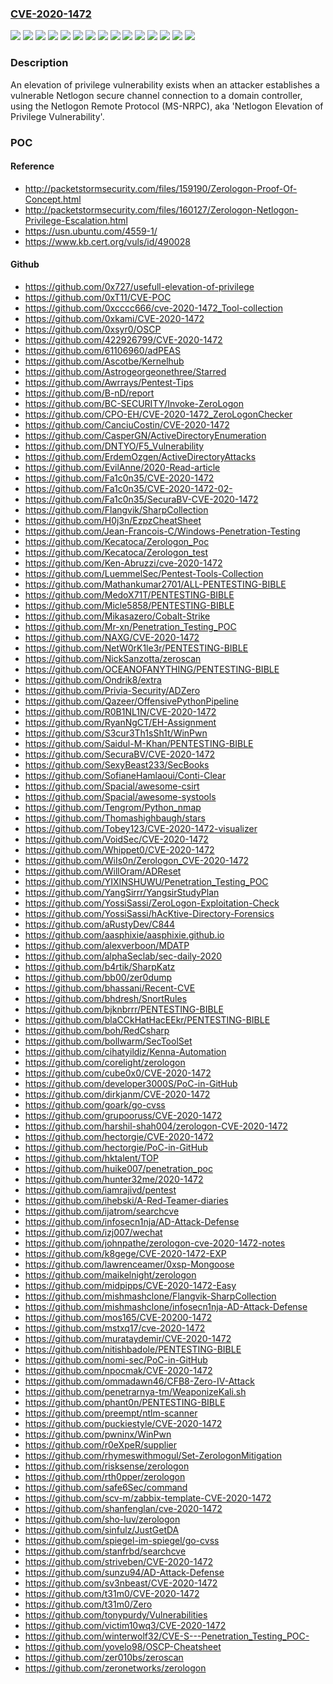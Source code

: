 ### [CVE-2020-1472](https://cve.mitre.org/cgi-bin/cvename.cgi?name=CVE-2020-1472)
![](https://img.shields.io/static/v1?label=Product&message=Windows%20Server%202008%20R2%20for%20x64-based%20Systems%20Service%20Pack%201%20(Server%20Core%20installation)&color=blue)
![](https://img.shields.io/static/v1?label=Product&message=Windows%20Server%202008%20R2%20for%20x64-based%20Systems%20Service%20Pack%201&color=blue)
![](https://img.shields.io/static/v1?label=Product&message=Windows%20Server%202012%20(Server%20Core%20installation)&color=blue)
![](https://img.shields.io/static/v1?label=Product&message=Windows%20Server%202012%20R2%20(Server%20Core%20installation)&color=blue)
![](https://img.shields.io/static/v1?label=Product&message=Windows%20Server%202012%20R2&color=blue)
![](https://img.shields.io/static/v1?label=Product&message=Windows%20Server%202012&color=blue)
![](https://img.shields.io/static/v1?label=Product&message=Windows%20Server%202016%20%20(Server%20Core%20installation)&color=blue)
![](https://img.shields.io/static/v1?label=Product&message=Windows%20Server%202016&color=blue)
![](https://img.shields.io/static/v1?label=Product&message=Windows%20Server%202019%20%20(Server%20Core%20installation)&color=blue)
![](https://img.shields.io/static/v1?label=Product&message=Windows%20Server%202019&color=blue)
![](https://img.shields.io/static/v1?label=Product&message=Windows%20Server%2C%20version%201903%20(Server%20Core%20installation)&color=blue)
![](https://img.shields.io/static/v1?label=Product&message=Windows%20Server%2C%20version%201909%20(Server%20Core%20installation)&color=blue)
![](https://img.shields.io/static/v1?label=Product&message=Windows%20Server%2C%20version%202004%20(Server%20Core%20installation)&color=blue)
![](https://img.shields.io/static/v1?label=Version&message=n%2Fa&color=blue)
![](https://img.shields.io/static/v1?label=Vulnerability&message=Elevation%20of%20Privilege&color=brighgreen)

### Description

An elevation of privilege vulnerability exists when an attacker establishes a vulnerable Netlogon secure channel connection to a domain controller, using the Netlogon Remote Protocol (MS-NRPC), aka 'Netlogon Elevation of Privilege Vulnerability'.

### POC

#### Reference
- http://packetstormsecurity.com/files/159190/Zerologon-Proof-Of-Concept.html
- http://packetstormsecurity.com/files/160127/Zerologon-Netlogon-Privilege-Escalation.html
- https://usn.ubuntu.com/4559-1/
- https://www.kb.cert.org/vuls/id/490028

#### Github
- https://github.com/0x727/usefull-elevation-of-privilege
- https://github.com/0xT11/CVE-POC
- https://github.com/0xcccc666/cve-2020-1472_Tool-collection
- https://github.com/0xkami/CVE-2020-1472
- https://github.com/0xsyr0/OSCP
- https://github.com/422926799/CVE-2020-1472
- https://github.com/61106960/adPEAS
- https://github.com/Ascotbe/Kernelhub
- https://github.com/Astrogeorgeonethree/Starred
- https://github.com/Awrrays/Pentest-Tips
- https://github.com/B-nD/report
- https://github.com/BC-SECURITY/Invoke-ZeroLogon
- https://github.com/CPO-EH/CVE-2020-1472_ZeroLogonChecker
- https://github.com/CanciuCostin/CVE-2020-1472
- https://github.com/CasperGN/ActiveDirectoryEnumeration
- https://github.com/DNTYO/F5_Vulnerability
- https://github.com/ErdemOzgen/ActiveDirectoryAttacks
- https://github.com/EvilAnne/2020-Read-article
- https://github.com/Fa1c0n35/CVE-2020-1472
- https://github.com/Fa1c0n35/CVE-2020-1472-02-
- https://github.com/Fa1c0n35/SecuraBV-CVE-2020-1472
- https://github.com/Flangvik/SharpCollection
- https://github.com/H0j3n/EzpzCheatSheet
- https://github.com/Jean-Francois-C/Windows-Penetration-Testing
- https://github.com/Kecatoca/Zerologon_Poc
- https://github.com/Kecatoca/Zerologon_test
- https://github.com/Ken-Abruzzi/cve-2020-1472
- https://github.com/LuemmelSec/Pentest-Tools-Collection
- https://github.com/Mathankumar2701/ALL-PENTESTING-BIBLE
- https://github.com/MedoX71T/PENTESTING-BIBLE
- https://github.com/Micle5858/PENTESTING-BIBLE
- https://github.com/Mikasazero/Cobalt-Strike
- https://github.com/Mr-xn/Penetration_Testing_POC
- https://github.com/NAXG/CVE-2020-1472
- https://github.com/NetW0rK1le3r/PENTESTING-BIBLE
- https://github.com/NickSanzotta/zeroscan
- https://github.com/OCEANOFANYTHING/PENTESTING-BIBLE
- https://github.com/Ondrik8/extra
- https://github.com/Privia-Security/ADZero
- https://github.com/Qazeer/OffensivePythonPipeline
- https://github.com/R0B1NL1N/CVE-2020-1472
- https://github.com/RyanNgCT/EH-Assignment
- https://github.com/S3cur3Th1sSh1t/WinPwn
- https://github.com/Saidul-M-Khan/PENTESTING-BIBLE
- https://github.com/SecuraBV/CVE-2020-1472
- https://github.com/SexyBeast233/SecBooks
- https://github.com/SofianeHamlaoui/Conti-Clear
- https://github.com/Spacial/awesome-csirt
- https://github.com/Spacial/awesome-systools
- https://github.com/Tengrom/Python_nmap
- https://github.com/Thomashighbaugh/stars
- https://github.com/Tobey123/CVE-2020-1472-visualizer
- https://github.com/VoidSec/CVE-2020-1472
- https://github.com/Whippet0/CVE-2020-1472
- https://github.com/WiIs0n/Zerologon_CVE-2020-1472
- https://github.com/WillOram/ADReset
- https://github.com/YIXINSHUWU/Penetration_Testing_POC
- https://github.com/YangSirrr/YangsirStudyPlan
- https://github.com/YossiSassi/ZeroLogon-Exploitation-Check
- https://github.com/YossiSassi/hAcKtive-Directory-Forensics
- https://github.com/aRustyDev/C844
- https://github.com/aasphixie/aasphixie.github.io
- https://github.com/alexverboon/MDATP
- https://github.com/alphaSeclab/sec-daily-2020
- https://github.com/b4rtik/SharpKatz
- https://github.com/bb00/zer0dump
- https://github.com/bhassani/Recent-CVE
- https://github.com/bhdresh/SnortRules
- https://github.com/bjknbrrr/PENTESTING-BIBLE
- https://github.com/blaCCkHatHacEEkr/PENTESTING-BIBLE
- https://github.com/boh/RedCsharp
- https://github.com/bollwarm/SecToolSet
- https://github.com/cihatyildiz/Kenna-Automation
- https://github.com/corelight/zerologon
- https://github.com/cube0x0/CVE-2020-1472
- https://github.com/developer3000S/PoC-in-GitHub
- https://github.com/dirkjanm/CVE-2020-1472
- https://github.com/goark/go-cvss
- https://github.com/grupooruss/CVE-2020-1472
- https://github.com/harshil-shah004/zerologon-CVE-2020-1472
- https://github.com/hectorgie/CVE-2020-1472
- https://github.com/hectorgie/PoC-in-GitHub
- https://github.com/hktalent/TOP
- https://github.com/huike007/penetration_poc
- https://github.com/hunter32me/2020-1472
- https://github.com/iamrajivd/pentest
- https://github.com/ihebski/A-Red-Teamer-diaries
- https://github.com/ijatrom/searchcve
- https://github.com/infosecn1nja/AD-Attack-Defense
- https://github.com/izj007/wechat
- https://github.com/johnpathe/zerologon-cve-2020-1472-notes
- https://github.com/k8gege/CVE-2020-1472-EXP
- https://github.com/lawrenceamer/0xsp-Mongoose
- https://github.com/maikelnight/zerologon
- https://github.com/midpipps/CVE-2020-1472-Easy
- https://github.com/mishmashclone/Flangvik-SharpCollection
- https://github.com/mishmashclone/infosecn1nja-AD-Attack-Defense
- https://github.com/mos165/CVE-20200-1472
- https://github.com/mstxq17/cve-2020-1472
- https://github.com/murataydemir/CVE-2020-1472
- https://github.com/nitishbadole/PENTESTING-BIBLE
- https://github.com/nomi-sec/PoC-in-GitHub
- https://github.com/npocmak/CVE-2020-1472
- https://github.com/ommadawn46/CFB8-Zero-IV-Attack
- https://github.com/penetrarnya-tm/WeaponizeKali.sh
- https://github.com/phant0n/PENTESTING-BIBLE
- https://github.com/preempt/ntlm-scanner
- https://github.com/puckiestyle/CVE-2020-1472
- https://github.com/pwninx/WinPwn
- https://github.com/r0eXpeR/supplier
- https://github.com/rhymeswithmogul/Set-ZerologonMitigation
- https://github.com/risksense/zerologon
- https://github.com/rth0pper/zerologon
- https://github.com/safe6Sec/command
- https://github.com/scv-m/zabbix-template-CVE-2020-1472
- https://github.com/shanfenglan/cve-2020-1472
- https://github.com/sho-luv/zerologon
- https://github.com/sinfulz/JustGetDA
- https://github.com/spiegel-im-spiegel/go-cvss
- https://github.com/stanfrbd/searchcve
- https://github.com/striveben/CVE-2020-1472
- https://github.com/sunzu94/AD-Attack-Defense
- https://github.com/sv3nbeast/CVE-2020-1472
- https://github.com/t31m0/CVE-2020-1472
- https://github.com/t31m0/Zero
- https://github.com/tonypurdy/Vulnerabilities
- https://github.com/victim10wq3/CVE-2020-1472
- https://github.com/winterwolf32/CVE-S---Penetration_Testing_POC-
- https://github.com/yovelo98/OSCP-Cheatsheet
- https://github.com/zer010bs/zeroscan
- https://github.com/zeronetworks/zerologon

